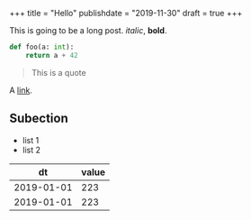 +++
title = "Hello"
publishdate = "2019-11-30"
draft = true
+++

This is going to be a long post. _italic_, **bold**.

```python
def foo(a: int):
    return a + 42
```

> This is a quote

A [link](http://google.com).

## Subection

- list 1
- list 2

| dt         | value |
| ---------- | ----- |
| 2019-01-01 | 223   |
| 2019-01-01 | 223   |
